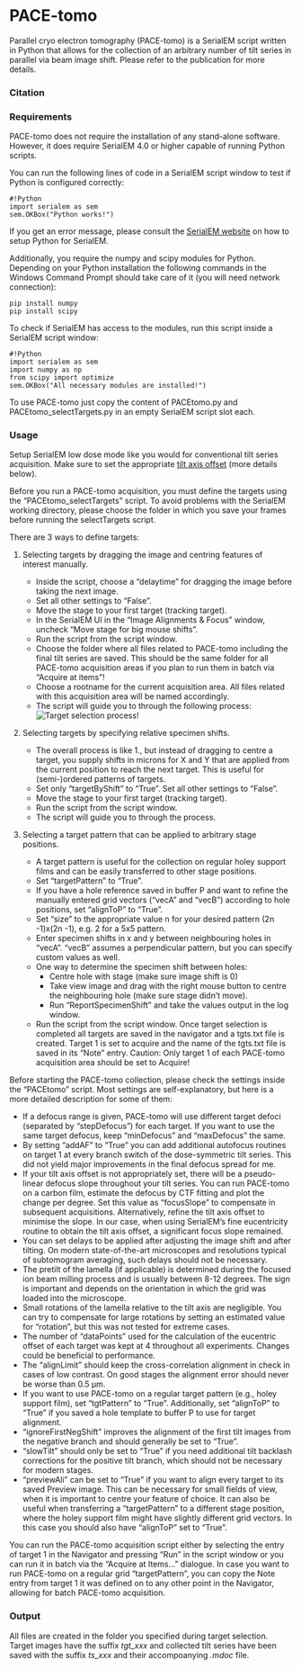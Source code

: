 # PACE-tomo
Parallel cryo electron tomography (PACE-tomo) is a SerialEM script written in Python that allows for the collection of an arbitrary number of tilt series in parallel via beam image shift.
Please refer to the publication for more details.

### Citation


### Requirements
PACE-tomo does not require the installation of any stand-alone software. However, it does require SerialEM 4.0 or higher capable of running Python scripts.

You can run the following lines of code in a SerialEM script window to test if Python is configured correctly:

	#!Python
	import serialem as sem
	sem.OKBox("Python works!")

If you get an error message, please consult the [SerialEM website](https://bio3d.colorado.edu/SerialEM/hlp/html/about_scripts.htm#Python) on how to setup Python for SerialEM.

Additionally, you require the numpy and scipy modules for Python. Depending on your Python installation the following commands in the Windows Command Prompt should take care of it (you will need network connection):

	pip install numpy
	pip install scipy

To check if SerialEM has access to the modules, run this script inside a SerialEM script window:

	#!Python
	import serialem as sem
	import numpy as np
	from scipy import optimize
	sem.OKBox("All necessary modules are installed!")

To use PACE-tomo just copy the content of PACEtomo.py and PACEtomo_selectTargets.py in an empty SerialEM script slot each.

### Usage
Setup SerialEM low dose mode like you would for conventional tilt series acquisition. Make sure to set the appropriate [tilt axis offset](https://bio3d.colorado.edu/SerialEM/hlp/html/menu_tasks.htm#hid_tasks_settiltaxisoffset) (more details below). 

Before you run a PACE-tomo acquisition, you must define the targets using the “PACEtomo_selectTargets” script. To avoid problems with the SerialEM working directory, please choose the folder in which you save your frames before running the selectTargets script.

There are 3 ways to define targets:

1. Selecting targets by dragging the image and centring features of interest manually.
	- Inside the script, choose a “delaytime” for dragging the image before taking the next image.
	- Set all other settings to “False”.
	- Move the stage to your first target (tracking target).
	- In the SerialEM UI in the “Image Alignments & Focus” window, uncheck “Move stage for big mouse shifts”.
	- Run the script from the script window.
	- Choose the folder where all files related to PACE-tomo including the final tilt series are saved. This should be the same folder for all PACE-tomo acquisition areas if you plan to run them in batch via “Acquire at items”!
	- Choose a rootname for the current acquisition area. All files related with this acquisition area will be named accordingly.
	- The script will guide you to through the following process:
![Target selection process!](/selecTargets.png)
 
2. Selecting targets by specifying relative specimen shifts.
	- The overall process is like 1., but instead of dragging to centre a target, you supply shifts in microns for X and Y that are applied from the current position to reach the next target. This is useful for (semi-)ordered patterns of targets.
	- Set only “targetByShift” to “True”. Set all other settings to “False”.
	- Move the stage to your first target (tracking target).
	- Run the script from the script window.
	- The script will guide you to through the process.

3. Selecting a target pattern that can be applied to arbitrary stage positions.
	- A target pattern is useful for the collection on regular holey support films and can be easily transferred to other stage positions.
	- Set “targetPattern” to “True”.
	- If you have a hole reference saved in buffer P and want to refine the manually entered grid vectors (“vecA” and “vecB”) according to hole positions, set “alignToP” to “True”.
	- Set “size” to the appropriate value n for your desired pattern (2n        -1)x(2n        -1), e.g. 2 for a 5x5 pattern.
	- Enter specimen shifts in x and y between neighbouring holes in “vecA”. “vecB” assumes a perpendicular pattern, but you can specify custom values as well.
	- One way to determine the specimen shift between holes:
		- Centre hole with stage (make sure image shift is 0)
		- Take view image and drag with the right mouse button to centre the neighbouring hole (make sure stage didn’t move).
		- Run “ReportSpecimenShift” and take the values output in the log window.
	- Run the script from the script window.
Once target selection is completed all targets are saved in the navigator and a tgts.txt file is created. Target 1 is set to acquire and the name of the tgts.txt file is saved in its “Note” entry. 
Caution: Only target 1 of each PACE-tomo acquisition area should be set to Acquire!

Before starting the PACE-tomo collection, please check the settings inside the “PACEtomo” script. Most settings are self-explanatory, but here is a more detailed description for some of them:

- If a defocus range is given, PACE-tomo will use different target defoci (separated by “stepDefocus”) for each target. If you want to use the same target defocus, keep “minDefocus” and “maxDefocus” the same.
- By setting “addAF” to “True” you can add additional autofocus routines on target 1 at every branch switch of the dose-symmetric tilt series. This did not yield major improvements in the final defocus spread for me.
- If your tilt axis offset is not appropriately set, there will be a pseudo-linear defocus slope throughout your tilt series. You can run PACE-tomo on a carbon film, estimate the defocus by CTF fitting and plot the change per degree. Set this value as “focusSlope” to compensate in subsequent acquisitions. Alternatively, refine the tilt axis offset to minimise the slope. In our case, when using SerialEM’s fine eucentricity routine to obtain the tilt axis offset, a significant focus slope remained.
- You can set delays to be applied after adjusting the image shift and after tilting. On modern state-of-the-art microscopes and resolutions typical of subtomogram averaging, such delays should not be necessary.
- The pretilt of the lamella (if applicable) is determined during the focused ion beam milling process and is usually between 8-12 degrees. The sign is important and depends on the orientation in which the grid was loaded into the microscope. 
- Small rotations of the lamella relative to the tilt axis are negligible. You can try to compensate for large rotations by setting an estimated value for “rotation”, but this was not tested for extreme cases.
- The number of “dataPoints” used for the calculation of the eucentric offset of each target was kept at 4 throughout all experiments. Changes could be beneficial to performance.
- The “alignLimit” should keep the cross-correlation alignment in check in cases of low contrast. On good stages the alignment error should never be worse than 0.5 µm.
- If you want to use PACE-tomo on a regular target pattern (e.g., holey support film), set “tgtPattern” to “True”. Additionally, set “alignToP” to “True” if you saved a hole template to buffer P to use for target alignment.
- “ignoreFirstNegShift” improves the alignment of the first tilt images from the negative branch and should generally be set to “True”.
- “slowTilt” should only be set to “True” if you need additional tilt backlash corrections for the positive tilt branch, which should not be necessary for modern stages.
- “previewAli” can be set to “True” if you want to align every target to its saved Preview image. This can be necessary for small fields of view, when it is important to centre your feature of choice. It can also be useful when transferring a “targetPattern” to a different stage position, where the holey support film might have slightly different grid vectors. In this case you should also have “alignToP” set to “True”.

You can run the PACE-tomo acquisition script either by selecting the entry of target 1 in the Navigator and pressing “Run” in the script window or you can run it in batch via the “Acquire at Items...” dialogue. In case you want to run PACE-tomo on a regular grid “targetPattern”, you can copy the Note entry from target 1 it was defined on to any other point in the Navigator, allowing for batch PACE-tomo acquisition.

### Output
All files are created in the folder you specified during target selection. Target images have the suffix *tgt_xxx* and collected tilt series have been saved with the suffix *ts_xxx* and their accompoanying *.mdoc* file.
